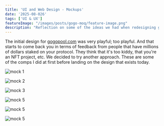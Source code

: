 ```yaml
---
title: 'UI and Web Design - Mockups'
date: '2025-08-026'
tags: ['UI & UX']
featureImage: "/images/posts/gogo-moq/feature-image.png"
description: "Reflection on some of the ideas we had when redesigning gogopool.com"
---
```



The initial design for [gogopool.com](https://gogopool.com) was very playful; too playful. And that starts to come back you in terms of feedback from people that have millions of dollars staked on your protocol. They think that it's too kiddy, that you're an NFT project, etc. We decided to try another approach. These are some of the comps I did at first before landing on the design that exists today.
<br>

![mock 1](/images/posts/gogo-moq/image1.png)

![mock 2](/images/posts/gogo-moq/image2.png)

![mock 3](/images/posts/gogo-moq/image3.png)

![mock 5](/images/posts/gogo-moq/image4.png)

![mock 5](/images/posts/gogo-moq/image5.png)

![mock 5](/images/posts/gogo-moq/image6.png)

